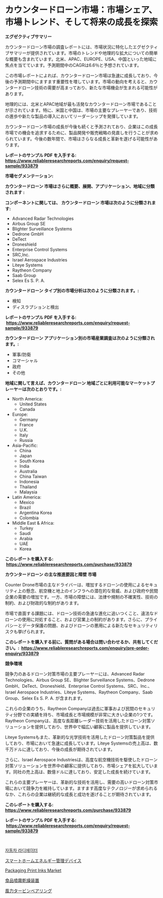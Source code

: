 <p><h1>カウンタードローン市場：市場シェア、市場トレンド、そして将来の成長を探索</h1></p><p><strong>エグゼクティブサマリー</strong></p>
<p><p>カウンタードローン市場の調査レポートには、市場状況に特化したエグゼクティブサマリーが提供されています。市場のトレンドや地理的な拡大についての簡単な概要も含まれています。北米、APAC、EUROPE、USA、中国といった地域に焦点を当てています。予測期間中のCAGRは6.6％と予想されています。</p><p>この市場レポートによれば、カウンタードローン市場は急速に成長しており、今後の予測期間中にますます重要性を増しています。市場の動向を考えると、カウンタードローン技術の需要が高まっており、新たな市場機会が生まれる可能性があります。</p><p>地理的には、北米とAPAC地域が最も活発なカウンタードローン市場であることが示されています。特に、米国と中国は、市場の主要なプレーヤーであり、技術の進歩や新たな製品の導入においてリーダーシップを発揮しています。</p><p>カウンタードローン市場の成長が今後も続くと予測されており、企業はこの成長市場での機会を追求するために、製品開発や販売戦略の見直しを行うことが求められています。今後の数年間で、市場はさらなる成長と革新を遂げる可能性があります。</p></p>
<p><strong>レポートのサンプル PDF を入手する: <a href="https://www.reliableresearchreports.com/enquiry/request-sample/933879">https://www.reliableresearchreports.com/enquiry/request-sample/933879</a></strong></p>
<p><strong>市場セグメンテーション:</strong></p>
<p><strong> カウンタードローン 市場はさらに概要、展開、アプリケーション、地域に分類されます :</strong></p>
<p><strong>コンポーネントに関しては、 カウンタードローン 市場は次のように分類されます: &nbsp;</strong></p>
<p><ul><li>Advanced Radar Technologies</li><li>Airbus Group SE</li><li>Blighter Surveillance Systems</li><li>Dedrone GmbH</li><li>DeTect</li><li>Droneshield</li><li>Enterprise Control Systems</li><li>SRC,Inc.</li><li>Israel Aerospace Industries</li><li>Liteye Systems</li><li>Raytheon Company</li><li>Saab Group</li><li>Selex Es S. P. A.</li></ul></p>
<p><strong> カウンタードローン タイプ別の市場分析は次のように分類されます。:</strong></p>
<p><ul><li>検知 </li><li>ディスラプションと検出</li></ul></p>
<p><strong>レポートのサンプル PDF を入手する: &nbsp;<a href="https://www.reliableresearchreports.com/enquiry/request-sample/933879">https://www.reliableresearchreports.com/enquiry/request-sample/933879</a></strong></p>
<p><strong> カウンタードローン アプリケーション別の市場産業調査は次のように分類されます。:</strong></p>
<p><ul><li>軍事/防衛</li><li>コマーシャル</li><li>政府</li><li>その他</li></ul></p>
<p><strong>地域に関して言えば、カウンタードローン 地域ごとに利用可能なマーケットプレーヤーは次のとおりです。:</strong></p>
<p><ul>
    <li>
        North America:
        <ul>
            <li>United States</li>
            <li>Canada</li>
        </ul>
    </li>
    <li>
        Europe:
        <ul>
            <li>Germany</li>
            <li>France</li>
            <li>U.K.</li>
            <li>Italy</li>
            <li>Russia</li>
        </ul>
    </li>
    <li>
        Asia-Pacific:
        <ul>
            <li>China</li>
            <li>Japan</li>
            <li>South Korea</li>
            <li>India</li>
            <li>Australia</li>
            <li>China Taiwan</li>
            <li>Indonesia</li>
            <li>Thailand</li>
            <li>Malaysia</li>
        </ul>
    </li>
    <li>
        Latin America:
        <ul>
            <li>Mexico</li>
            <li>Brazil</li>
            <li>Argentina Korea</li>
            <li>Colombia</li>
        </ul>
    </li>
    <li>
        Middle East & Africa:
        <ul>
            <li>Turkey</li>
            <li>Saudi</li>
            <li>Arabia</li>
            <li>UAE</li>
            <li>Korea</li>
        </ul>
    </li>
    </ul></p>
<p><strong>このレポートを購入する: &nbsp;<a href="https://www.reliableresearchreports.com/purchase/933879">https://www.reliableresearchreports.com/purchase/933879</a></strong></p>
<p><strong>カウンタードローン の主な推進要因と障壁 市場</strong></p>
<p><p>Counter Drone市場の主なドライバーは、増加するドローンの使用によるセキュリティ上の懸念、航空機と地上のインフラへの潜在的な脅威、および政府や民間企業の需要の増加です。一方、市場の障壁には、法律や規制の不確実性、技術の制約、および財政的な制約があります。</p><p>市場で直面する課題には、ドローン技術の急速な進化に追いつくこと、違法なドローンの使用に対処すること、および営業上の制約があります。さらに、プライバシーとデータ保護の問題、およびドローンの悪用による新たなセキュリティリスクも挙げられます。</p></p>
<p><strong>このレポートを購入する前に、質問がある場合は問い合わせるか、共有してください。:&nbsp; <a href="https://www.reliableresearchreports.com/enquiry/pre-order-enquiry/933879">https://www.reliableresearchreports.com/enquiry/pre-order-enquiry/933879</a></strong></p>
<p><strong>競争環境</strong></p>
<p><p>競争力のあるドローン対策市場の主要プレーヤーには、Advanced Radar Technologies、Airbus Group SE、Blighter Surveillance Systems、Dedrone GmbH、DeTect、Droneshield、Enterprise Control Systems、SRC、Inc.、Israel Aerospace Industries、Liteye Systems、Raytheon Company、Saab Group、Selex Es S. P. A. が含まれます。</p><p>これらの企業のうち、Raytheon Companyは過去に軍事および民間のセキュリティ分野での実績を持ち、市場成長と市場規模が非常に大きい企業の1つです。Raytheon Companyは、高度な長距離レーダー技術を活用したドローン対策ソリューションを提供しており、世界中で幅広い顧客に製品を提供しています。</p><p>Liteye Systemsもまた、革新的な光学技術を活用したドローン対策製品を提供しており、市場において急速に成長しています。Liteye Systemsの売上高は、数千万ドルに達しており、今後の成長が期待されています。</p><p>さらに、Israel Aerospace Industriesは、高度な航空機技術を駆使したドローン対策ソリューションを世界中の顧客に提供しており、市場シェアを拡大しています。同社の売上高は、数億ドルに達しており、安定した成長を続けています。</p><p>これらの主要プレーヤーは、革新的な技術を活用し、需要の高いドローン対策市場において競争力を維持しています。ますます高度なテクノロジーが求められるなか、これらの企業は継続的な成長と成功を遂げることが期待されています。</p></p>
<p><strong>このレポートを購入する: &nbsp; <a href="https://www.reliableresearchreports.com/purchase/933879">https://www.reliableresearchreports.com/purchase/933879</a></strong></p>
<p><strong>レポートのサンプル PDF を入手する: &nbsp;<a href="https://www.reliableresearchreports.com/enquiry/request-sample/933879">https://www.reliableresearchreports.com/enquiry/request-sample/933879</a></strong><strong></strong></p>
<p>&nbsp;</p>
<p><p><a href="https://medium.com/@laurendeveaucook9x6z9jm15gi/%EC%9E%90%EB%8F%99%EC%B0%A8-%EB%9D%BC%EB%94%94%EC%97%90%EC%9D%B4%ED%84%B0-%EC%8B%9C%EC%9E%A5-%EA%B7%9C%EB%AA%A8-cagr-%ED%8A%B8%EB%A0%8C%EB%93%9C-2024-2030-f7c05602c7b1">자동차 라디에이터</a></p><p><a href="https://github.com/oqoeusbvpadwjs08/Market-Research-Report-List-1/blob/main/1009273184168.md">スマートホームエネルギー管理デバイス</a></p><p><a href="https://silk-columnist-571.notion.site/Packaging-Print-Inks-Market-Offer-Valuable-Insights-into-Market-Size-Market-Share-Market-Trends-a-1a61d273eb684ce58828dfe97693848a">Packaging Print Inks Market</a></p><p><a href="https://medium.com/@suplazad62/%E9%A3%9F%E5%93%81%E3%82%B9%E3%83%97%E3%83%AC%E3%83%BC%E3%83%89%E3%83%A9%E3%82%A4%E8%A3%BD%E9%80%A0%E6%A9%9F%E5%99%A8%E5%B8%82%E5%A0%B4-%E5%B8%82%E5%A0%B4cagr-%E5%B8%82%E5%A0%B4%E3%83%88%E3%83%AC%E3%83%B3%E3%83%89-%E3%81%8A%E3%82%88%E3%81%B3%E6%88%90%E9%95%B7%E6%88%A6%E7%95%A5%E3%81%AB%E9%96%A2%E3%81%99%E3%82%8B%E6%B4%9E%E5%AF%9F-7ac09ca56061">食品噴霧乾燥装置</a></p><p><a href="https://medium.com/@soamybahemax/%E9%A2%A8%E5%8A%9B%E3%82%BF%E3%83%BC%E3%83%93%E3%83%B3%E8%BB%B8%E5%8F%97%E5%B8%82%E5%A0%B4-2031%E5%B9%B4%E3%81%BE%E3%81%A7%E3%81%AE%E6%88%90%E5%8A%9F%E3%81%99%E3%82%8B%E3%83%93%E3%82%B8%E3%83%8D%E3%82%B9%E6%88%A6%E7%95%A5%E3%81%AE%E9%8D%B5%E3%82%92%E4%BA%88%E6%B8%AC-cb37c4213306">風力タービンベアリング</a></p></p>